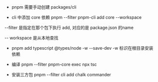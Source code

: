 - pnpm 需要手动创建 packages/cli

- cli 中添加 core 依赖
  pnpm --filter pnpm-cli add core --workspace

--filter 是指定在那个包下执行 add, 对应的是 package.json 的name

-- workspace 是从本地查找

- pnpm add typescript @types/node -w --save-dev
  -w 标识在根目录安装依赖

- 编译 pnpm --filter pnpm-core exec npx tsc

- 安装三方包 pnpm --filter cli add chalk commander
